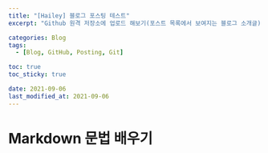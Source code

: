 ```yaml
---
title: "[Hailey] 블로그 포스팅 테스트"
excerpt: "Github 원격 저장소에 업로드 해보기(포스트 목록에서 보여지는 블로그 소개글)"

categories: Blog
tags:
  - [Blog, GitHub, Posting, Git]

toc: true
toc_sticky: true

date: 2021-09-06
last_modified_at: 2021-09-06
---
```


# Markdown 문법 배우기
